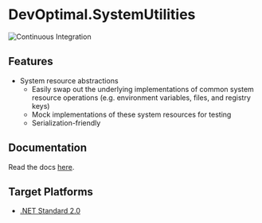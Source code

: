 # DevOptimal.SystemUtilities

![Continuous Integration](https://github.com/DevOptimal/SystemUtilities/actions/workflows/ci.yml/badge.svg)

## Features

- System resource abstractions
    - Easily swap out the underlying implementations of common system resource operations (e.g. environment variables, files, and registry keys)
    - Mock implementations of these system resources for testing
    - Serialization-friendly

## Documentation

Read the docs [here](https://github.com/DevOptimal/SystemUtilities/blob/main/doc/index.md).

## Target Platforms

- [.NET Standard 2.0](https://docs.microsoft.com/en-us/dotnet/standard/net-standard?tabs=net-standard-2-0)
